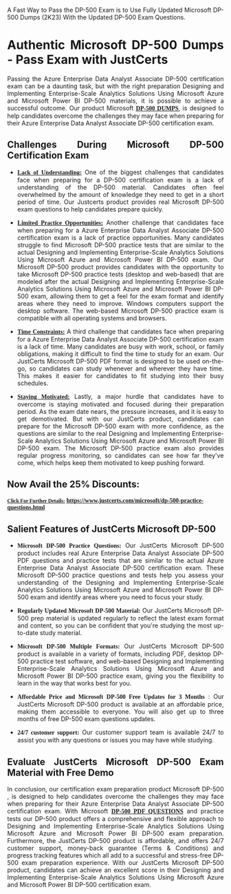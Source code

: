 <p dir="auto" style="text-align: justify;">A Fast Way to Pass the DP-500 Exam is to Use Fully Updated Microsoft DP-500 Dumps (2K23) With the Updated DP-500 Exam Questions.</p>

<h1 style="text-align: justify;"><strong>Authentic Microsoft DP-500 Dumps - Pass Exam with JustCerts</strong></h1>

<p style="text-align: justify;">Passing the Azure Enterprise Data Analyst Associate DP-500 certification exam can be a daunting task, but with the right preparation Designing and Implementing Enterprise-Scale Analytics Solutions Using Microsoft Azure and Microsoft Power BI DP-500 materials, it is possible to achieve a successful outcome. Our product Microsoft <strong><a href="https://www.justcerts.com/microsoft/dp-500-practice-questions.html"><span style="font-family:Georgia,serif;"><u>DP-500 DUMPS</u></span></a></strong>, is designed to help candidates overcome the challenges they may face when preparing for their Azure Enterprise Data Analyst Associate DP-500 certification exam.</p>

<h2 style="text-align: justify;"><strong>Challenges During Microsoft DP-500 Certification Exam</strong></h2>

<ul>
	<li style="text-align: justify;"><u><span style="font-family:Georgia,serif;"><strong>Lack of Understanding:</strong></span></u> One of the biggest challenges that candidates face when preparing for a DP-500 certification exam is a lack of understanding of the DP-500 material. Candidates often feel overwhelmed by the amount of knowledge they need to get in a short period of time. Our Justcerts product provides real Microsoft DP-500 exam questions to help candidates prepare quickly.</li>
</ul>

<ul>
	<li style="text-align: justify;"><u><span style="font-family:Georgia,serif;"><strong>Limited Practice Opportunities:</strong></span></u> Another challenge that candidates face when preparing for a Azure Enterprise Data Analyst Associate DP-500 certification exam is a lack of practice opportunities. Many candidates struggle to find Microsoft DP-500 practice tests that are similar to the actual Designing and Implementing Enterprise-Scale Analytics Solutions Using Microsoft Azure and Microsoft Power BI DP-500 exam. Our Microsoft DP-500 product provides candidates with the opportunity to take Microsoft DP-500 practice tests (desktop and web-based) that are modeled after the actual Designing and Implementing Enterprise-Scale Analytics Solutions Using Microsoft Azure and Microsoft Power BI DP-500 exam, allowing them to get a feel for the exam format and identify areas where they need to improve. Windows computers support the desktop software. The web-based Microsoft DP-500 practice exam is compatible with all operating systems and browsers.</li>
</ul>

<ul>
	<li style="text-align: justify;"><u><span style="font-family:Georgia,serif;"><strong>Time Constraints:</strong></span></u> A third challenge that candidates face when preparing for a Azure Enterprise Data Analyst Associate DP-500 certification exam is a lack of time. Many candidates are busy with work, school, or family obligations, making it difficult to find the time to study for an exam. Our JustCerts Microsoft DP-500 PDF format is designed to be used on-the-go, so candidates can study whenever and wherever they have time. This makes it easier for candidates to fit studying into their busy schedules.</li>
</ul>

<ul>
	<li style="text-align: justify;"><u><span style="font-family:Georgia,serif;"><strong>Staying Motivated:</strong></span></u> Lastly, a major hurdle that candidates have to overcome is staying motivated and focused during their preparation period. As the exam date nears, the pressure increases, and it is easy to get demotivated. But with our JustCerts product, candidates can prepare for the Microsoft DP-500 exam with more confidence, as the questions are similar to the real Designing and Implementing Enterprise-Scale Analytics Solutions Using Microsoft Azure and Microsoft Power BI DP-500 exam. The Microsoft DP-500 practice exam also provides regular progress monitoring, so candidates can see how far they've come, which helps keep them motivated to keep pushing forward.</li>
</ul>

<h2 style="text-align: justify;"><strong>Now Avail the 25% Discounts:</strong></h2>

<p><span style="font-size:12px;"><u><span style="font-family:Georgia,serif;"><strong>Click For Further Details:</strong></span></u></span><span style="font-size:14px;"><span style="font-family:Georgia,serif;"><strong> <a href="https://www.justcerts.com/microsoft/dp-500-practice-questions.html">https://www.justcerts.com/microsoft/dp-500-practice-questions.html</a></strong></span></span></p>

<h2 style="text-align: justify;"><strong>Salient Features of JustCerts Microsoft DP-500</strong></h2>

<ul>
	<li style="text-align: justify;"><span style="font-family:Georgia,serif;"><strong>Microsoft DP-500 Practice Questions:</strong></span> Our JustCerts Microsoft DP-500 product includes real Azure Enterprise Data Analyst Associate DP-500 PDF questions and practice tests that are similar to the actual Azure Enterprise Data Analyst Associate DP-500 certification exam. These Microsoft DP-500 practice questions and tests help you assess your understanding of the Designing and Implementing Enterprise-Scale Analytics Solutions Using Microsoft Azure and Microsoft Power BI DP-500 exam and identify areas where you need to focus your study.</li>
</ul>

<ul>
	<li style="text-align: justify;"><span style="font-family:Georgia,serif;"><strong>Regularly Updated Microsoft DP-500 Material:</strong></span> Our JustCerts Microsoft DP-500 prep material is updated regularly to reflect the latest exam format and content, so you can be confident that you're studying the most up-to-date study material.</li>
</ul>

<ul>
	<li style="text-align: justify;"><span style="font-family:Georgia,serif;"><strong>Microsoft DP-500 Multiple Formats:</strong></span> Our JustCerts Microsoft DP-500 product is available in a variety of formats, including PDF, desktop DP-500 practice test software, and web-based Designing and Implementing Enterprise-Scale Analytics Solutions Using Microsoft Azure and Microsoft Power BI DP-500 practice exam, giving you the flexibility to learn in the way that works best for you.</li>
</ul>

<ul>
	<li style="text-align: justify;"><span style="font-family:Georgia,serif;"><strong>Affordable Price and Microsoft DP-500 Free Updates for 3 Months</strong></span> : Our JustCerts Microsoft DP-500 product is available at an affordable price, making them accessible to everyone. You will also get up to three months of free DP-500 exam questions updates.</li>
</ul>

<ul>
	<li style="text-align: justify;"><span style="font-family:Georgia,serif;"><strong>24/7 customer support:</strong></span> Our customer support team is available 24/7 to assist you with any questions or issues you may have while studying.</li>
</ul>

<h2 style="text-align: justify;"><strong>Evaluate JustCerts Microsoft DP-500 Exam Material with Free Demo</strong></h2>

<p style="text-align: justify;">In conclusion, our certification exam preparation product Microsoft DP-500 , is designed to help candidates overcome the challenges they may face when preparing for their Azure Enterprise Data Analyst Associate DP-500 certification exam. With Microsoft <a href="https://www.justcerts.com/microsoft/dp-500-practice-questions.html"><u><strong><span style="font-family:Georgia,serif;">DP-500 PDF QUESTIONS</span></strong></u></a> and practice tests our DP-500 product offers a comprehensive and flexible approach to Designing and Implementing Enterprise-Scale Analytics Solutions Using Microsoft Azure and Microsoft Power BI DP-500 exam preparation. Furthermore, the JustCerts DP-500 product is affordable, and offers 24/7 customer support, money-back guarantee (Terms & Conditions) and progress tracking features which all add to a successful and stress-free DP-500 exam preparation experience. With our JustCerts Microsoft DP-500 product, candidates can achieve an excellent score in their Designing and Implementing Enterprise-Scale Analytics Solutions Using Microsoft Azure and Microsoft Power BI DP-500 certification exam.</p>
